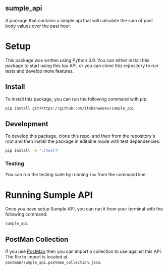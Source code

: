 sumple_api
----------

A package that contains a simple api that will calculate the sum of post body
values over the past hour.

# Setup

This package was written using Python 3.9. You can either install this package to start 
using this toy API, or you can clone this repository to run tests and develop more features. 

## Install

To install this package, you can run the following command with pip: 
```sh
pip install git+https://github.com/itsbenweeks/sumple_api
```

## Development

To develop this package, clone this repo, and then from the repository's root
and then install the package in editable mode with test dependencies:
```sh
pip install -e ".[test]"
```

### Testing

You can run the testing suite by running `tox` from the command line.

# Running Sumple API
Once you have setup Sumple API, you can run it from your terminal with the
following command: 
```sh
sumple_api
```

## PostMan Collection
If you use [PostMan](https://www.postman.com/downloads/) then you can import a
collection to use against this API. The file to import is located at
`postman/sumple_api.postman_collection.json`.
